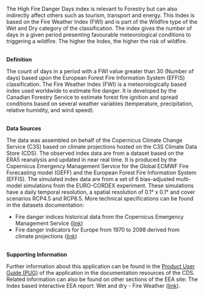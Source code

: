 The High Fire Danger Days index is relevant to Forestry but can also indirectly affect others such as tourism, transport and energy. This Index is based on the Fire Weather Index (FWI) and is part of the Wildfire type of the Wet and Dry category of the classification.
The index gives the number of days in a given period presenting favourable meteorological conditions to triggering a wildfire.
The higher the Index, the higher the risk of wildfire.

<br />**Definition**

The count of days in a period with a FWI value greater than 30 (Number of days) based upon the European Forest Fire Information System (EFFIS) classification.
The Fire Weather Index (FWI) is a meteorologically based index used worldwide to estimate fire danger. It is developed by the Canadian Forestry Service to estimate forest fire ignition and spread conditions based on several weather variables (temperature, precipitation, relative humidity, and wind speed).

<br />**Data Sources**

The data was assembled on behalf of the Copernicus Climate Change Service (C3S) based on climate projections hosted on the C3S Climate Data Store (CDS).
The observed index data are from a dataset based on the ERA5 reanalysis and updated in near real time. It is produced by the Copernicus Emergency Management Service for the Global ECMWF Fire Forecasting model (GEFF) and the European Forest Fire Information System (EFFIS). The simulated index data are from a set of 6 bias-adjusted multi-model simulations from the EURO-CORDEX experiment. These simulations have a daily temporal resolution, a spatial resolution of 0.1° x 0.1° and cover scenarios RCP4.5 and RCP8.5. More technical specifications can be found in the datasets documentation:

- Fire danger indices historical data from the Copernicus Emergency Management Service ([link](https://cds.climate.copernicus.eu/cdsapp#!/dataset/cems-fire-historical))
- Fire danger indicators for Europe from 1970 to 2098 derived from climate projections ([link](https://cds.climate.copernicus.eu/cdsapp#!/dataset/sis-tourism-fire-danger-indicators))

<br />**Supporting Information**

Further information about this application can be found in the [Product User Guide (PUG)](https://datastore.copernicus-climate.eu/documents/ecde/22-ecde-app-high-fire-danger-days-v1.0.pdf) of the application in the documentation resources of the CDS.
Related information can also be found on other sections of the EEA site:
The Index based interactive EEA report: Wet and dry - Fire Weather ([link](https://www.eea.europa.eu/publications/europes-changing-climate-hazards-1/wet-and-dry-1/wet-and-dry-fire-weather)).
